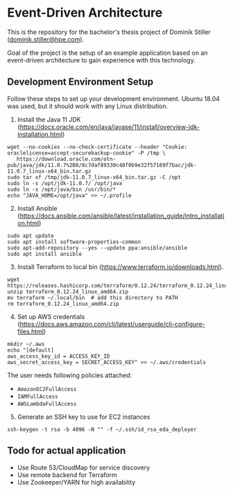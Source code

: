 # Event-Driven Architecture

This is the repository for the bachelor's thesis project of Dominik Stiller (dominik.stiller@hpe.com).

Goal of the project is the setup of an example application based on an event-driven architecture to gain experience with this technology.


## Development Environment Setup

Follow these steps to set up your development environment. Ubuntu 18.04 was used, but it should work with any Linux distribution.

1. Install the Java 11 JDK (https://docs.oracle.com/en/java/javase/11/install/overview-jdk-installation.html)
```
wget --no-cookies --no-check-certificate --header "Cookie: oraclelicense=accept-securebackup-cookie" -P /tmp \
   https://download.oracle.com/otn-pub/java/jdk/11.0.7%2B8/8c7daf89330c48f0b9e32f57169f7bac/jdk-11.0.7_linux-x64_bin.tar.gz
sudo tar xf /tmp/jdk-11.0.7_linux-x64_bin.tar.gz -C /opt
sudo ln -s /opt/jdk-11.0.7/ /opt/java
sudo ln -s /opt/java/bin /usr/bin/*
echo "JAVA_HOME=/opt/java" >> ~/.profile
```

2. Install Ansible (https://docs.ansible.com/ansible/latest/installation_guide/intro_installation.html)
```
sudo apt update
sudo apt install software-properties-common
sudo apt-add-repository --yes --update ppa:ansible/ansible
sudo apt install ansible
```

3. Install Terraform to local bin (https://www.terraform.io/downloads.html). 
```
wget https://releases.hashicorp.com/terraform/0.12.24/terraform_0.12.24_linux_amd64.zip
unzip terraform_0.12.24_linux_amd64.zip
mv terraform ~/.local/bin  # add this directory to PATH
rm terraform_0.12.24_linux_amd64.zip
```

4. Set up AWS credentials (https://docs.aws.amazon.com/cli/latest/userguide/cli-configure-files.html)
```
mkdir ~/.aws
echo "[default]
aws_access_key_id = ACCESS_KEY_ID
aws_secret_access_key = SECRET_ACCESS_KEY" >> ~/.aws/credentials
```

The user needs following policies attached:
* `AmazonEC2FullAccess`
* `IAMFullAccess`
* `AWSLambdaFullAccess`

5. Generate an SSH key to use for EC2 instances
```
ssh-keygen -t rsa -b 4096 -N "" -f ~/.ssh/id_rsa_eda_deployer
```

## Todo for actual application
* Use Route 53/CloudMap for service discovery
* Use remote backend for Terraform
* Use Zookeeper/YARN for high availability
